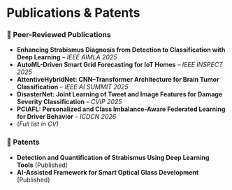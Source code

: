 # Publications & Patents

### 📘 Peer-Reviewed Publications
- **Enhancing Strabismus Diagnosis from Detection to Classification with Deep Learning** – *IEEE AIMLA 2025*
- **AutoML-Driven Smart Grid Forecasting for IoT Homes** – *IEEE INSPECT 2025*
- **AttentiveHybridNet: CNN–Transformer Architecture for Brain Tumor Classification** – *IEEE AI SUMMIT 2025*
- **DisasterNet: Joint Learning of Tweet and Image Features for Damage Severity Classification** – *CVIP 2025*
- **PCIAFL: Personalized and Class Imbalance-Aware Federated Learning for Driver Behavior** – *ICDCN 2026*
- *(Full list in CV)*

### 🧾 Patents
- **Detection and Quantification of Strabismus Using Deep Learning Tools** (Published)  
- **AI-Assisted Framework for Smart Optical Glass Development** (Published)
